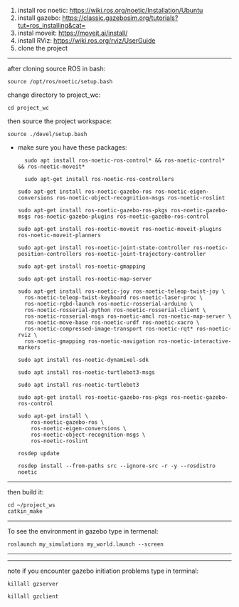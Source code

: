1. install ros noetic: https://wiki.ros.org/noetic/Installation/Ubuntu
2. install gazebo: https://classic.gazebosim.org/tutorials?tut=ros_installing&cat=
3. instal moveit: https://moveit.ai/install/
4. install RViz: https://wiki.ros.org/rviz/UserGuide
5. clone the project
---------------------------
after cloning source ROS in bash:

    source /opt/ros/noetic/setup.bash 

change directory to project_wc:

    cd project_wc
  
then source the project workspace:

    source ./devel/setup.bash

* make sure you have these packages:

        sudo apt install ros-noetic-ros-control* && ros-noetic-control* && ros-noetic-moveit*

        sudo apt-get install ros-noetic-ros-controllers

      sudo apt-get install ros-noetic-gazebo-ros ros-noetic-eigen-conversions ros-noetic-object-recognition-msgs ros-noetic-roslint

      sudo apt-get install ros-noetic-gazebo-ros-pkgs ros-noetic-gazebo-msgs ros-noetic-gazebo-plugins ros-noetic-gazebo-ros-control

      sudo apt-get install ros-noetic-moveit ros-noetic-moveit-plugins ros-noetic-moveit-planners

      sudo apt-get install ros-noetic-joint-state-controller ros-noetic-position-controllers ros-noetic-joint-trajectory-controller
      
      sudo apt-get install ros-noetic-gmapping
      
      sudo apt-get install ros-noetic-map-server
      
      sudo apt-get install ros-noetic-joy ros-noetic-teleop-twist-joy \
        ros-noetic-teleop-twist-keyboard ros-noetic-laser-proc \
        ros-noetic-rgbd-launch ros-noetic-rosserial-arduino \
        ros-noetic-rosserial-python ros-noetic-rosserial-client \
        ros-noetic-rosserial-msgs ros-noetic-amcl ros-noetic-map-server \
        ros-noetic-move-base ros-noetic-urdf ros-noetic-xacro \
        ros-noetic-compressed-image-transport ros-noetic-rqt* ros-noetic-rviz \
        ros-noetic-gmapping ros-noetic-navigation ros-noetic-interactive-markers
        
      sudo apt install ros-noetic-dynamixel-sdk
      
      sudo apt install ros-noetic-turtlebot3-msgs
      
      sudo apt install ros-noetic-turtlebot3  
      
      sudo apt-get install ros-noetic-gazebo-ros-pkgs ros-noetic-gazebo-ros-control
      
      sudo apt-get install \
          ros-noetic-gazebo-ros \
          ros-noetic-eigen-conversions \
          ros-noetic-object-recognition-msgs \
          ros-noetic-roslint
          
      rosdep update
      
      rosdep install --from-paths src --ignore-src -r -y --rosdistro noetic    


---------------------------
then build it:

    cd ~/project_ws
    catkin_make
    
---------------------------
To see the environment in gazebo type in termenal:

    roslaunch my_simulations my_world.launch --screen

---------------------------

---------------------------
note if you encounter gazebo initiation problems type in terminal:

    killall gzserver
    
    killall gzclient
